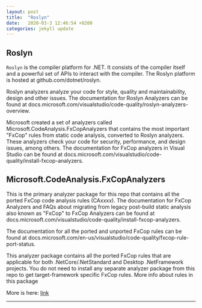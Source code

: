 ```yaml
---
layout: post
title:  "Roslyn"
date:   2020-03-3 12:46:54 +0200
categories: jekyll update
---
```

Roslyn
-

`Roslyn` is the compiler platform for .NET. It consists of the compiler itself and a powerful set of APIs to interact with the compiler. The Roslyn platform is hosted at github.com/dotnet/roslyn.

Roslyn analyzers analyze your code for style, quality and maintainability, design and other issues. The documentation for Roslyn Analyzers can be found at docs.microsoft.com/visualstudio/code-quality/roslyn-analyzers-overview.

Microsoft created a set of analyzers called Microsoft.CodeAnalysis.FxCopAnalyzers that contains the most important "FxCop" rules from static code analysis, converted to Roslyn analyzers. These analyzers check your code for security, performance, and design issues, among others. The documentation for FxCop analyzers in Visual Studio can be found at docs.microsoft.com/visualstudio/code-quality/install-fxcop-analyzers.

Microsoft.CodeAnalysis.FxCopAnalyzers
-

This is the primary analyzer package for this repo that contains all the ported FxCop code analysis rules (CAxxxx). The documentation for FxCop Analyzers and FAQs about migrating from legacy post-build static analysis also known as "FxCop" to FxCop Analyzers can be found at docs.microsoft.com/visualstudio/code-quality/install-fxcop-analyzers.

The documentation for all the ported and unported FxCop rules can be found at docs.microsoft.com/en-us/visualstudio/code-quality/fxcop-rule-port-status.

This analyzer package contains all the ported FxCop rules that are applicable for both .NetCore/.NetStandard and Desktop .NetFramework projects. You do not need to install any separate analyzer package from this repo to get target-framework specific FxCop rules. More info about rules in this package



More is here: [link][link]

---




[link]: https://github.com/dotnet/roslyn-analyzers